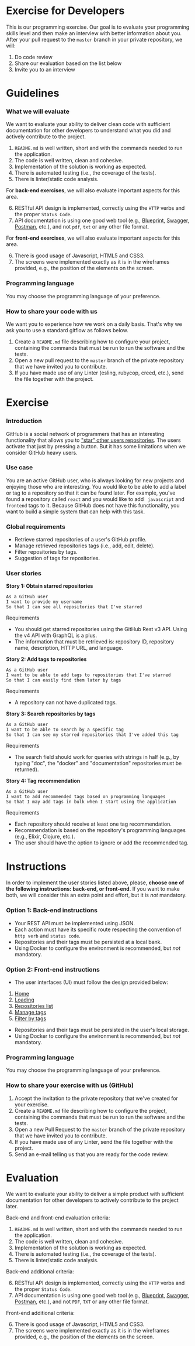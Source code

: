# Exercise for Developers

This is our programming exercise. Our goal is to evaluate your programming skills level and then make an interview with better information about you. After your pull request to the `master` branch in your private repository, we will:

1. Do code review
2. Share our evaluation based on the list below
3. Invite you to an interview

# Guidelines

### What we will evaluate

We want to evaluate your ability to deliver clean code with sufficient documentation for other developers to understand what you did and actively contribute to the project.

1. `README.md` is well written, short and with the commands needed to run the application.
2. The code is well written, clean and cohesive.
3. Implementation of the solution is working as expected.
4. There is automated testing (i.e., the coverage of the tests).
5. There is linter/static code analysis.

For **back-end exercises**, we will also evaluate important aspects for this area.

6. RESTful API design is implemented, correctly using the `HTTP` verbs and the proper `Status Code`.
7. API documentation is using one good web tool (e.g., [Blueprint](https://apiblueprint.org/), [Swagger](https://swagger.io/), [Postman](https://www.getpostman.com/), etc.), and not `pdf`, `txt` or any other file format.

For **front-end exercises**, we will also evaluate important aspects for this area.

6. There is good usage of Javascript, HTML5 and CSS3.
7. The screens were implemented exactly as it is in the wireframes provided, e.g., the position of the elements on the screen.

### Programming language

You may choose the programming language of your preference.

### How to share your code with us

We want you to experience how we work on a daily basis. That's why we ask you to use a standard gitflow as follows below.

1. Create a `README.md` file describing how to configure your project, containing the commands that must be run to run the software and the tests.
2. Open a new pull request to the `master` branch of the private repository that we have invited you to contribute.
3. If you have made use of any Linter (esling, rubycop, creed, etc.), send the file together with the project.

# Exercise

### Introduction

GitHub is a social network of programmers that has an interesting functionality that allows you to ["star" other users repositories](https://help.github.com/en/articles/saving-repositories-with-stars). The users activate that just by pressing a button. But it has some limitations when we consider GitHub heavy users.


### Use case

You are an active GitHub user, who is always looking for new projects and enjoying those who are interesting. You would like to be able to add a label or tag to a repository so that it can be found later. For example, you've found a repository called `react` and you would like to add ` javascript` and `frontend` tags to it. Because GitHub does not have this functionality, you want to build a simple system that can help with this task.

### Global requirements

- Retrieve starred repositories of a user's GitHub profile.
- Manage retrieved repositories tags (i.e., add, edit, delete).
- Filter repositories by tags.
- Suggestion of tags for repositories.

### User stories

**Story 1: Obtain starred repositories**

```
As a GitHub user
I want to provide my username
So that I can see all repositories that I've starred
```

Requirements

- You should get starred repositories using the GitHub Rest v3 API. Using the v4 API with GraphQL is a plus.
- The information that must be retrieved is: repository ID, repository name, description, HTTP URL, and language.

**Story 2: Add tags to repositories**

```
As a GitHub user
I want to be able to add tags to repositories that I've starred
So that I can easily find them later by tags
```

Requirements

- A repository can not have duplicated tags.

**Story 3: Search repositories by tags**

```
As a GitHub user
I want to be able to search by a specific tag
So that I can see my starred repositories that I've added this tag
```

Requirements

- The search field should work for queries with strings in half (e.g., by typing "doc", the "docker" and "documentation" repositories must be returned).

**Story 4: Tag recommendation**

```
As a GitHub user
I want to add recommended tags based on programming languages
So that I may add tags in bulk when I start using the application
```

Requirements

- Each repository should receive at least one tag recommendation.
- Recommendation is based on the repository's programming languages (e.g., Elixir, Clojure, etc.).
- The user should have the option to ignore or add the recommended tag.

# Instructions

In order to implement the user stories listed above, please, **choose one of the following instructions: back-end, or front-end**. If you want to make both, we will consider this an extra point and effort, but it is *not* mandatory.

### Option 1: Back-end instructions

- Your REST API must be implemented using JSON.
- Each action must have its specific route respecting the convention of `http verb` and `status code`.
- Repositories and their tags must be persisted at a local bank.
- Using Docker to configure the environment is recommended, but *not* mandatory.

### Option 2: Front-end instructions

- The user interfaces (UI) must follow the design provided below:
1. [Home](wireframes/01.png)
2. [Loading](wireframes/02.png)
3. [Repositories list](wireframes/03.png)
4. [Manage tags](wireframes/04.png)
5. [Filter by tags](wireframes/05.png)
- Repositories and their tags must be persisted in the user's local storage.
- Using Docker to configure the environment is recommended, but *not* mandatory.

### Programming language

You may choose the programming language of your preference.

### How to share your exercise with us (GitHub)

1. Accept the invitation to the private repository that we've created for your exercise.
2. Create a `README.md` file describing how to configure the project, containing the commands that must be run to run the software and the tests.
3. Open a new Pull Request to the `master` branch of the private repository that we have invited you to contribute.
4. If you have made use of any Linter, send the file together with the project.
5. Send an e-mail telling us that you are ready for the code review.

# Evaluation

We want to evaluate your ability to deliver a simple product with sufficient documentation for other developers to actively contribute to the project later.

Back-end and front-end evaluation criteria:

1. `README.md` is well written, short and with the commands needed to run the application.
2. The code is well written, clean and cohesive.
3. Implementation of the solution is working as expected.
4. There is automated testing (i.e., the coverage of the tests).
5. There is linter/static code analysis.

Back-end additional criteria:

6. RESTful API design is implemented, correctly using the `HTTP` verbs and the proper `Status Code`.
7. API documentation is using one good web tool (e.g., [Blueprint](https://apiblueprint.org/), [Swagger](https://swagger.io/), [Postman](https://www.getpostman.com/), etc.), and not `PDF`, `TXT` or any other file format.

Front-end additional criteria:

6. There is good usage of Javascript, HTML5 and CSS3.
7. The screens were implemented exactly as it is in the wireframes provided, e.g., the position of the elements on the screen.
